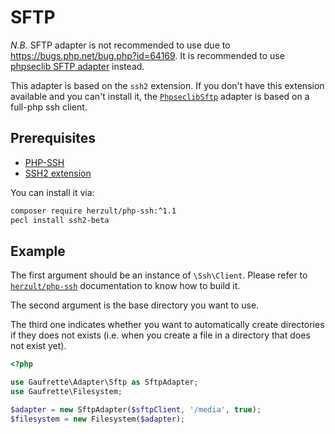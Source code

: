 SFTP
====

*N.B.* SFTP adapter is not recommended to use due to https://bugs.php.net/bug.php?id=64169. It is recommended to use
[phpseclib SFTP adapter](phpseclib_sftp.md) instead.

This adapter is based on the `ssh2` extension. If you don't have this extension available and you can't install it,
the [`PhpseclibSftp`](phpseclibSftp.md) adapter is based on a full-php ssh client.

Prerequisites
-------------

* [PHP-SSH](https://github.com/Herzult/php-ssh)
* [SSH2 extension](http://www.php.net/manual/en/book.ssh2.php)

You can install it via:

```bash
composer require herzult/php-ssh:^1.1
pecl install ssh2-beta
```

Example
-------

The first argument should be an instance of `\Ssh\Client`. Please refer to 
[`herzult/php-ssh`](https://github.com/Herzult/php-ssh) documentation to know how to build it.

The second argument is the base directory you want to use.

The third one indicates whether you want to automatically create directories if they does not exists 
(i.e. when you create a file in a directory that does not exist yet).

```php
<?php

use Gaufrette\Adapter\Sftp as SftpAdapter;
use Gaufrette\Filesystem;

$adapter = new SftpAdapter($sftpClient, '/media', true);
$filesystem = new Filesystem($adapter);
```
